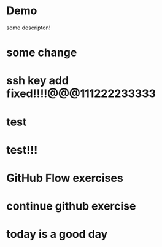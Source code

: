 # Demo

some descripton!

# some change
# ssh key add fixed!!!!@@@111222233333
# test
# test!!!
# GitHub Flow exercises
# continue github exercise
# today is a good day



